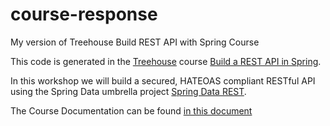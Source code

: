 # course-response
My version of Treehouse Build REST API with Spring Course

This code is generated in the [Treehouse](https://teamtreehouse.com) course [Build a REST API in Spring](https://teamtreehouse.com/library/build-a-rest-api-in-spring).

In this workshop we will build a secured, HATEOAS compliant RESTful API using the Spring Data umbrella project [Spring Data REST](http://projects.spring.io/spring-data-rest/).

The Course Documentation can be found [in this document](https://docs.google.com/document/d/1yWpVg4wI6UGDnXEcFuiINZbHoWB7YzJp3-wFj0zc3bQ/edit?usp=sharing)